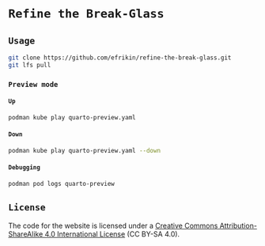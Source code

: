 # `Refine the Break-Glass`

## `Usage`

```bash
git clone https://github.com/efrikin/refine-the-break-glass.git
git lfs pull
```

### `Preview mode`

#### `Up`

```bash
podman kube play quarto-preview.yaml
```

#### `Down`

```bash
podman kube play quarto-preview.yaml --down
```

#### `Debugging`

```bash
podman pod logs quarto-preview
```

## `License`

The code for the website is licensed under a
[Creative Commons Attribution-ShareAlike 4.0 International License](https://creativecommons.org/licenses/by-sa/4.0/)
(CC BY-SA 4.0).

